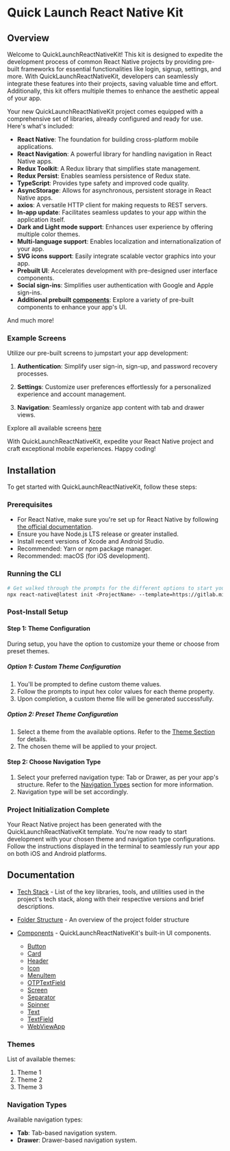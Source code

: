 # Quick Launch React Native Kit

## Overview

Welcome to QuickLaunchReactNativeKit! This kit is designed to expedite the development process of common React Native projects by providing pre-built frameworks for essential functionalities like login, signup, settings, and more. With QuickLaunchReactNativeKit, developers can seamlessly integrate these features into their projects, saving valuable time and effort. Additionally, this kit offers multiple themes to enhance the aesthetic appeal of your app.

Your new QuickLaunchReactNativeKit project comes equipped with a comprehensive set of libraries, already configured and ready for use. Here's what's included:

- **React Native**: The foundation for building cross-platform mobile applications.
- **React Navigation**: A powerful library for handling navigation in React Native apps.
- **Redux Toolkit**: A Redux library that simplifies state management.
- **Redux Persist**: Enables seamless persistence of Redux state.
- **TypeScript**: Provides type safety and improved code quality.
- **AsyncStorage**: Allows for asynchronous, persistent storage in React Native apps.
- **axios**: A versatile HTTP client for making requests to REST servers.
- **In-app update**: Facilitates seamless updates to your app within the application itself.
- **Dark and Light mode support**: Enhances user experience by offering multiple color themes.
- **Multi-language support**: Enables localization and internationalization of your app.
- **SVG icons support**: Easily integrate scalable vector graphics into your app.
- **Prebuilt UI**: Accelerates development with pre-designed user interface components.
- **Social sign-ins**: Simplifies user authentication with Google and Apple sign-ins.
- **Additional prebuilt [components](./docs/template/src/components/Components.md)**: Explore a variety of pre-built components to enhance your app's UI.

And much more!

### Example Screens

Utilize our pre-built screens to jumpstart your app development:

1. **Authentication**: Simplify user sign-in, sign-up, and password recovery processes.

2. **Settings**: Customize user preferences effortlessly for a personalized experience and account management.

3. **Navigation**: Seamlessly organize app content with tab and drawer views.

Explore all available screens [here](./docs/ScreenShots.md)

With QuickLaunchReactNativeKit, expedite your React Native project and craft exceptional mobile experiences. Happy coding!

## Installation

To get started with QuickLaunchReactNativeKit, follow these steps:

### Prerequisites

- For React Native, make sure you're set up for React Native by following [the official documentation](https://reactnative.dev/docs/environment-setup).
- Ensure you have Node.js LTS release or greater installed.
- Install recent versions of Xcode and Android Studio.
- Recommended: Yarn or npm package manager.
- Recommended: macOS (for iOS development).

### Running the CLI

```bash
# Get walked through the prompts for the different options to start your new app
npx react-native@latest init <ProjectName> --template=https://gitlab.mindfire.co.in/mobilefoss/Foss_RN.git
```

### Post-Install Setup

#### Step 1: Theme Configuration

During setup, you have the option to customize your theme or choose from preset themes.

##### Option 1: Custom Theme Configuration

1. You'll be prompted to define custom theme values.
2. Follow the prompts to input hex color values for each theme property.
3. Upon completion, a custom theme file will be generated successfully.

##### Option 2: Preset Theme Configuration

1. Select a theme from the available options. Refer to the [Theme Section](#themes) for details.
2. The chosen theme will be applied to your project.

#### Step 2: Choose Navigation Type

1. Select your preferred navigation type: Tab or Drawer, as per your app's structure. Refer to the [Navigation Types](#navigation-types) section for more information.
2. Navigation type will be set accordingly.

### Project Initialization Complete

Your React Native project has been generated with the QuickLaunchReactNativeKit template. You're now ready to start development with your chosen theme and navigation type configurations. Follow the instructions displayed in the terminal to seamlessly run your app on both iOS and Android platforms.

## Documentation

- [Tech Stack](./docs/template/TechStack.md) - List of the key libraries, tools, and utilities used in the project's tech stack, along with their respective versions and brief descriptions.

- [Folder Structure](./docs/template/FolderStructure.md) - An overview of the project folder structure

- [Components](./docs/template/src/components/Components.md) - QuickLaunchReactNativeKit's built-in UI components.
  - [Button](./docs/template/src/components/Button.md)
  - [Card](./docs/template/src/components/Card.md)
  - [Header](./docs/template/src/components/Header.md)
  - [Icon](./docs/template/src/components/Icon.md)
  - [MenuItem](./docs/template/src/components/MenuItem.md)
  - [OTPTextField](./docs/template/src/components/OTPTextField.md)
  - [Screen](./docs/template/src/components/Screen.md)
  - [Separator](./docs/template/src/components/Separator.md)
  - [Spinner](./docs/template/src/components/Spinner.md)
  - [Text](./docs/template/src/components/Text.md)
  - [TextField](./docs/template/src/components/TextField.md)
  - [WebViewApp](./docs/template/src/components/WebViewApp.md)

### Themes

List of available themes:

1. Theme 1
2. Theme 2
3. Theme 3

### Navigation Types

Available navigation types:

- **Tab**: Tab-based navigation system.
- **Drawer**: Drawer-based navigation system.
